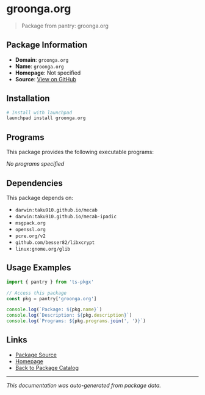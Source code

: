 # groonga.org

> Package from pantry: groonga.org

## Package Information

- **Domain**: `groonga.org`
- **Name**: `groonga.org`
- **Homepage**: Not specified
- **Source**: [View on GitHub](https://github.com/pkgxdev/pantry/tree/main/projects/groonga.org/package.yml)

## Installation

```bash
# Install with launchpad
launchpad install groonga.org
```

## Programs

This package provides the following executable programs:

*No programs specified*

## Dependencies

This package depends on:

- `darwin:taku910.github.io/mecab`
- `darwin:taku910.github.io/mecab-ipadic`
- `msgpack.org`
- `openssl.org`
- `pcre.org/v2`
- `github.com/besser82/libxcrypt`
- `linux:gnome.org/glib`

## Usage Examples

```typescript
import { pantry } from 'ts-pkgx'

// Access this package
const pkg = pantry['groonga.org']

console.log(`Package: ${pkg.name}`)
console.log(`Description: ${pkg.description}`)
console.log(`Programs: ${pkg.programs.join(', ')}`)
```

## Links

- [Package Source](https://github.com/pkgxdev/pantry/tree/main/projects/groonga.org/package.yml)
- [Homepage](#)
- [Back to Package Catalog](../../package-catalog.md)

---

*This documentation was auto-generated from package data.*
